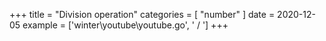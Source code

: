 +++
title = "Division operation"
categories = [ "number" ]
date = 2020-12-05
example = ['winter\youtube\youtube.go', ' / ']
+++
